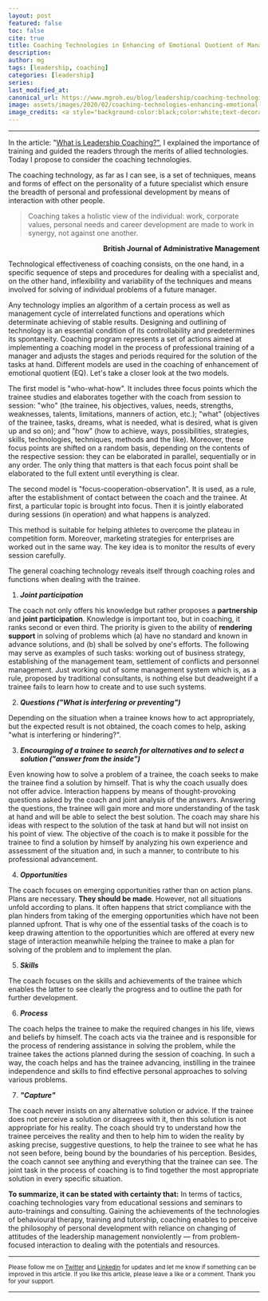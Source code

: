 ```yaml
---
layout: post
featured: false
toc: false
cite: true
title: Coaching Technologies in Enhancing of Emotional Quotient of Manager
description: 
author: mg
tags: [leadership, coaching]
categories: [leadership]
series: 
last_modified_at: 
canonical_url: https://www.mgroh.eu/blog/leadership/coaching-technologies-enhancing-emotional-quotient-manager/
image: assets/images/2020/02/coaching-technologies-enhancing-emotional-quotient-manager.jpg
image_credits: <a style="background-color:black;color:white;text-decoration:none;padding:4px 6px;font-family:-apple-system, BlinkMacSystemFont, &quot;San Francisco&quot;, &quot;Helvetica Neue&quot;, Helvetica, Ubuntu, Roboto, Noto, &quot;Segoe UI&quot;, Arial, sans-serif;font-size:12px;font-weight:bold;line-height:1.2;display:inline-block;border-radius:3px" href="https://unsplash.com/@doto?utm_medium=referral&amp;utm_campaign=photographer-credit&amp;utm_content=creditBadge" target="_blank" rel="noopener noreferrer" title="Download free do whatever you want high-resolution photos from Linus Nylund"><span style="display:inline-block;padding:2px 3px"><svg xmlns="http://www.w3.org/2000/svg" style="height:12px;width:auto;position:relative;vertical-align:middle;top:-2px;fill:white" viewBox="0 0 32 32"><title>unsplash-logo</title><path d="M10 9V0h12v9H10zm12 5h10v18H0V14h10v9h12v-9z"></path></svg></span><span style="display:inline-block;padding:2px 3px">Linus Nylund</span></a>
---
```



---
In the article: "<a href= "https://mgroh.eu/blog/leadership/what-is-leadership-coaching/">What is Leadership Coaching?"</a>, I explained the importance of training and guided the readers through the merits of allied technologies. Today I propose to consider the coaching technologies.

The coaching technology, as far as I can see, is a set of techniques, means and forms of effect on the personality of a future specialist which ensure the breadth of personal and professional development by means of interaction with other people.

>Coaching takes a holistic view of the individual: work, corporate values, personal needs and career development are made to work in synergy, not against one another.
<p style="text-align: right;font-weight: bold;">British Journal of Administrative Management</p>

Technological effectiveness of coaching consists, on the one hand, in a specific sequence of steps and procedures for dealing with a specialist and, on the other hand, inflexibility and variability of the techniques and means involved for solving of individual problems of a future manager.

Any technology implies an algorithm of a certain process as well as management cycle of interrelated functions and operations which determinate achieving of stable results.
Designing and outlining of technology is an essential condition of its controllability and predetermines its spontaneity. Coaching program represents a set of actions aimed at implementing a coaching model in the process of professional training of a manager and adjusts the stages and periods required for the solution of the tasks at hand.
Different models are used in the coaching of enhancement of emotional quotient (EQ). Let's take a closer look at the two models.

The first model is "who-what-how". It includes three focus points which the trainee studies and elaborates together with the coach from session to session: "who" (the trainee, his objectives, values, needs, strengths, weaknesses, talents, limitations, manners of action, etc.); "what" (objectives of the trainee, tasks, dreams, what is needed, what is desired, what is given up and so on); and "how" (how to achieve, ways, possibilities, strategies, skills, technologies, techniques, methods and the like). Moreover, these focus points are shifted on a random basis, depending on the contents of the respective session: they can be elaborated in parallel, sequentially or in any order. The only thing that matters is that each focus point shall be elaborated to the full extent until everything is clear.

The second model is "focus-cooperation-observation". It is used, as a rule, after the establishment of contact between the coach and the trainee. At first, a particular topic is brought into focus. Then it is jointly elaborated during sessions (in operation) and what happens is analyzed.

This method is suitable for helping athletes to overcome the plateau in competition form. Moreover, marketing strategies for enterprises are worked out in the same way.  The key idea is to monitor the results of every session carefully.

The general coaching technology reveals itself through coaching roles and functions when dealing with the trainee.
<ol>
<li><strong><em>Joint participation</em></strong></li>
</ol>

The coach not only offers his knowledge but rather proposes a <strong>partnership</strong> and <strong>joint participation</strong>. Knowledge is important too, but in coaching, it ranks second or even third. The priority is given to the ability of <strong>rendering support</strong> in solving of problems which (a) have no standard and known in advance solutions, and (b) shall be solved by one's efforts. The following may serve as examples of such tasks: working out of business strategy, establishing of the management team, settlement of conflicts and personnel management. Just working out of some management system which is, as a rule, proposed by traditional consultants, is nothing else but deadweight if a trainee fails to learn how to create and to use such systems.

<ol start="2">
<li><strong><em>Questions ("What is interfering or preventing")</em></strong></li>
</ol>
Depending on the situation when a trainee knows how to act appropriately, but the expected result is not obtained, the coach comes to help, asking "what is interfering or hindering?".

<ol start="3">
<li><strong><em>Encouraging of a trainee to search for alternatives and to select a solution ("answer from the inside")</em></strong></li>
</ol>

Even knowing how to solve a problem of a trainee, the coach seeks to make the trainee find a solution by himself. That is why the coach usually does not offer advice. Interaction happens by means of thought-provoking questions asked by the coach and joint analysis of the answers. Answering the questions, the trainee will gain more and more understanding of the task at hand and will be able to select the best solution. The coach may share his ideas with respect to the solution of the task at hand but will not insist on his point of view. The objective of the coach is to make it possible for the trainee to find a solution by himself by analyzing his own experience and assessment of the situation and, in such a manner, to contribute to his professional advancement.

<ol start="4">
<li><strong><em>Opportunities</em></strong></li>
</ol>

The coach focuses on emerging opportunities rather than on action plans. Plans are necessary. **They should be made**. However, not all situations unfold according to plans. It often happens that strict compliance with the plan hinders from taking of the emerging opportunities which have not been planned upfront. That is why one of the essential tasks of the coach is to keep drawing attention to the opportunities which are offered at every new stage of interaction meanwhile helping the trainee to make a plan for solving of the problem and to implement the plan.

<ol start="5">
<li><strong><em>Skills</em></strong></li>
</ol>

The coach focuses on the skills and achievements of the trainee which enables the latter to see clearly the progress and to outline the path for further development.
<ol start="6">
<li><strong><em>Process</em></strong></li>
</ol>

The coach helps the trainee to make the required changes in his life, views and beliefs by himself. The coach acts via the trainee and is responsible for the process of rendering assistance in solving the problem, while the trainee takes the actions planned during the session of coaching. In such a way, the coach helps and has the trainee advancing, instilling in the trainee independence and skills to find effective personal approaches to solving various problems.

<ol start="7">
<li><strong><em>"Capture"</em></strong></li>
</ol>

The coach never insists on any alternative solution or advice. If the trainee does not perceive a solution or disagrees with it, then this solution is not appropriate for his reality. The coach should try to understand how the trainee perceives the reality and then to help him to widen the reality by asking precise, suggestive questions, to help the trainee to see what he has not seen before, being bound by the boundaries of his perception. Besides, the coach cannot see anything and everything that the trainee can see. The joint task in the process of coaching is to find together the most appropriate solution in every specific situation.
 
**To summarize, it can be stated with certainty that:**
In terms of tactics, coaching technologies vary from educational sessions and seminars to auto-trainings and consulting. Gaining the achievements of the technologies of behavioural therapy, training and tutorship, coaching enables to perceive the philosophy of personal development with reliance on changing of attitudes of the leadership management nonviolently — from problem-focused interaction to dealing with the potentials and resources.

---

<small>Please follow me on [Twitter](https://twitter.com/mgroh_eu) and [Linkedin](https://www.linkedin.com/in/maxgroh/) for updates and let me know if something can be improved in this article. If you like this article, please leave a like or a comment. Thank you for your support.

---
